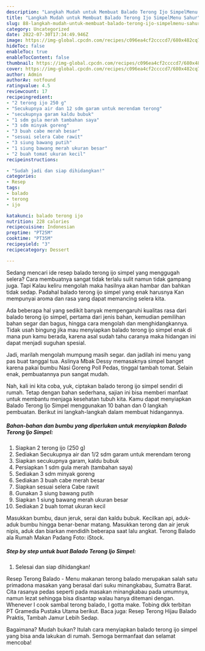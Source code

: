 ```yaml
---
description: "Langkah Mudah untuk Membuat Balado Terong Ijo SimpelMenu Sahur"
title: "Langkah Mudah untuk Membuat Balado Terong Ijo SimpelMenu Sahur"
slug: 88-langkah-mudah-untuk-membuat-balado-terong-ijo-simpelmenu-sahur
category: Uncategorized
date: 2022-07-30T17:34:49.946Z
image: https://img-global.cpcdn.com/recipes/c096ea4cf2ccccd7/680x482cq70/balado-terong-ijo-simpel-foto-resep-utama.jpg
hideToc: false
enableToc: true
enableTocContent: false
thumbnail: https://img-global.cpcdn.com/recipes/c096ea4cf2ccccd7/680x482cq70/balado-terong-ijo-simpel-foto-resep-utama.jpg
cover: https://img-global.cpcdn.com/recipes/c096ea4cf2ccccd7/680x482cq70/balado-terong-ijo-simpel-foto-resep-utama.jpg
author: Admin
authorAv: notfound
ratingvalue: 4.5
reviewcount: 17
recipeingredient:
- "2 terong ijo 250 g"
- "Secukupnya air dan 12 sdm garam untuk merendam terong"
- "secukupnya garam kaldu bubuk"
- "1 sdm gula merah tambahan saya"
- "3 sdm minyak goreng"
- "3 buah cabe merah besar"
- "sesuai selera Cabe rawit"
- "3 siung bawang putih"
- "1 siung bawang merah ukuran besar"
- "2 buah tomat ukuran kecil"
recipeinstructions:

- "Sudah jadi dan siap dihidangkan!"
categories:
- Resep
tags:
- balado
- terong
- ijo

katakunci: balado terong ijo 
nutrition: 228 calories
recipecuisine: Indonesian
preptime: "PT25M"
cooktime: "PT35M"
recipeyield: "3"
recipecategory: Dessert

---
```



Sedang mencari ide resep balado terong ijo simpel yang menggugah selera? Cara membuatnya sangat tidak terlalu sulit namun tidak gampang juga. Tapi Kalau keliru mengolah maka hasilnya akan hambar dan bahkan tidak sedap. Padahal balado terong ijo simpel yang enak harusnya Kan mempunyai aroma dan rasa yang dapat memancing selera kita.


Ada beberapa hal yang sedikit banyak mempengaruhi kualitas rasa dari balado terong ijo simpel, pertama dari jenis bahan, kemudian pemilihan bahan segar dan bagus, hingga cara mengolah dan menghidangkannya. Tidak usah bingung jika mau menyiapkan balado terong ijo simpel enak di mana pun kamu berada, karena asal sudah tahu caranya maka hidangan ini dapat menjadi suguhan spesial.

Jadi, marilah mengolah mumpung masih segar. dan jadilah ini menu yang pas buat tanggal tua. Aslinya Mbak Dessy memasaknya simpel banget karena pakai bumbu Nasi Goreng Poll Pedas, tinggal tambah tomat. Selain enak, pembuatannya pun sangat mudah.


Nah, kali ini kita coba, yuk, ciptakan balado terong ijo simpel sendiri di rumah. Tetap dengan bahan sederhana, sajian ini bisa memberi manfaat untuk membantu menjaga kesehatan tubuh kita. Kamu dapat menyiapkan Balado Terong Ijo Simpel menggunakan 10 bahan dan 0 langkah pembuatan. Berikut ini langkah-langkah dalam membuat hidangannya.

<!--inarticleads1-->

##### Bahan-bahan dan bumbu yang diperlukan untuk menyiapkan Balado Terong Ijo Simpel:

1. Siapkan 2 terong ijo (250 g)
1. Sediakan Secukupnya air dan 1/2 sdm garam untuk merendam terong
1. Siapkan secukupnya garam, kaldu bubuk
1. Persiapkan 1 sdm gula merah (tambahan saya)
1. Sediakan 3 sdm minyak goreng
1. Sediakan 3 buah cabe merah besar
1. Siapkan sesuai selera Cabe rawit
1. Gunakan 3 siung bawang putih
1. Siapkan 1 siung bawang merah ukuran besar
1. Sediakan 2 buah tomat ukuran kecil


Masukkan bumbu, daun jeruk, serai dan kaldu bubuk. Kecilkan api, aduk-aduk bumbu hingga benar-benar matang. Masukkan terong dan air jeruk nipis, aduk dan biarkan mendidih beberapa saat lalu angkat. Terong Balado ala Rumah Makan Padang Foto: iStock. 

<!--inarticleads2-->

##### Step by step untuk buat Balado Terong Ijo Simpel:


1. Selesai dan siap dihidangkan!

Resep Terong Balado - Menu makanan terong balado merupakan salah satu primadona masakan yang berasal dari suku minangkabau, Sumatra Barat. Cita rasanya pedas seperti pada masakan minangkabau pada umumnya, namun lezat sehingga bisa disantap walau hanya ditemani dengan. Whenever I cook sambal terong balado, I gotta make. Tobing dkk terbitan PT Gramedia Pustaka Utama berikut. Baca juga: Resep Terong Hijau Balado Praktis, Tambah Jamur Lebih Sedap. 

Bagaimana? Mudah bukan? Itulah cara menyiapkan balado terong ijo simpel yang bisa anda lakukan di rumah. Semoga bermanfaat dan selamat mencoba!
